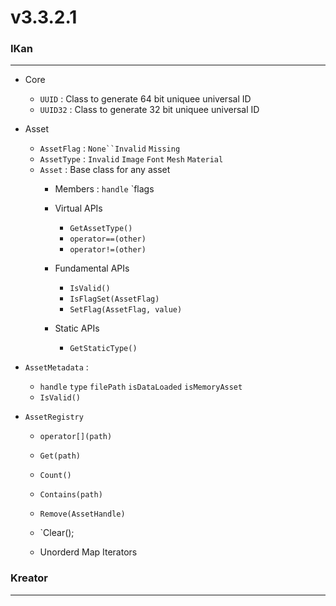 # v3.3.2.1

### IKan
----------------------------------------------------------------------------------------------------------------------
  - Core
    - `UUID` : Class to generate 64 bit uniquee universal ID
    - `UUID32` : Class to generate 32 bit uniquee universal ID
  
  - Asset
    - `AssetFlag` : `None``Invalid` `Missing`
    - `AssetType` : `Invalid` `Image` `Font` `Mesh` `Material`
    - `Asset` : Base class for any asset
      - Members : `handle` `flags
      - Virtual APIs
          - `GetAssetType()`
          - `operator==(other)`
          - `operator!=(other)`

      - Fundamental APIs
        - `IsValid()`
        - `IsFlagSet(AssetFlag)`
        - `SetFlag(AssetFlag, value)`
    
      - Static APIs
        - `GetStaticType()`
    
  - `AssetMetadata` : 
      - `handle` `type` `filePath`  `isDataLoaded` `isMemoryAsset`
      - `IsValid()`

  - `AssetRegistry`
    - `operator[](path)`
    - `Get(path)`
    - `Count()`
    - `Contains(path)`
    - `Remove(AssetHandle)`
    - `Clear();
    
    - Unorderd Map Iterators    

### Kreator
----------------------------------------------------------------------------------------------------------------------
